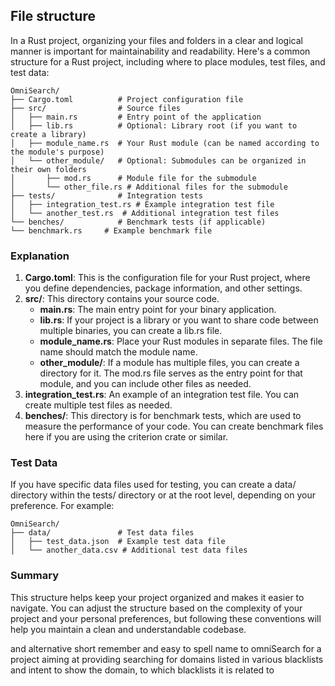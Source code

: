 ## File structure

In a Rust project, organizing your files and folders in a clear and logical manner is important for maintainability and readability. Here's a common structure for a Rust project, including where to place modules, test files, and test data:

```shell
OmniSearch/
├── Cargo.toml          # Project configuration file
├── src/                # Source files
│   ├── main.rs         # Entry point of the application
│   ├── lib.rs          # Optional: Library root (if you want to create a library)
│   ├── module_name.rs  # Your Rust module (can be named according to the module's purpose)
│   └── other_module/   # Optional: Submodules can be organized in their own folders
│       ├── mod.rs      # Module file for the submodule
│       └── other_file.rs # Additional files for the submodule
├── tests/              # Integration tests
│   ├── integration_test.rs # Example integration test file
│   └── another_test.rs  # Additional integration test files
└── benches/            # Benchmark tests (if applicable)
└── benchmark.rs     # Example benchmark file
```

### Explanation

1. **Cargo.toml**: This is the configuration file for your Rust project, where you define dependencies, package information, and other settings.
2. **src/**: This directory contains your source code.
   - **main.rs**: The main entry point for your binary application.
   - **lib.rs**: If your project is a library or you want to share code between multiple binaries, you can create a lib.rs file.
   - **module_name.rs**: Place your Rust modules in separate files. The file name should match the module name.
   - **other_module/**: If a module has multiple files, you can create a directory for it. The mod.rs file serves as the entry point for that module, and you can include other files as needed.
3. **integration_test.rs**: An example of an integration test file. You can create multiple test files as needed.
4. **benches/**: This directory is for benchmark tests, which are used to measure the performance of your code. You can create benchmark files here if you are using the criterion crate or similar.

### Test Data

If you have specific data files used for testing, you can create a data/ directory within the tests/ directory or at the root level, depending on your preference. For example:

```shell
OmniSearch/
├── data/               # Test data files
│   ├── test_data.json  # Example test data file
│   └── another_data.csv # Additional test data files
```

### Summary

This structure helps keep your project organized and makes it easier to navigate. You can adjust the structure based on the complexity of your project and your personal preferences, but following these conventions will help you maintain a clean and understandable codebase.

and alternative short remember and easy to spell name to omniSearch  for a project aiming at providing searching for domains listed in various blacklists and intent to show the domain, to which blacklists it is related to